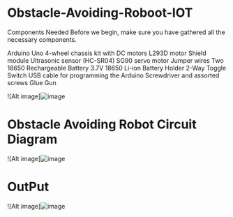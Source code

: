 # Obstacle-Avoiding-Roboot-IOT
Components Needed
Before we begin, make sure you have gathered all the necessary components.

Arduino Uno
4-wheel chassis kit with DC motors
L293D motor Shield module
Ultrasonic sensor (HC-SR04)
SG90 servo motor
Jumper wires
Two 18650 Rechargeable Battery 3.7V
18650 Li-ion Battery Holder 2-Way
Toggle Switch
USB cable for programming the Arduino
Screwdriver and assorted screws
Glue Gun

![Alt image]![image](https://github.com/user-attachments/assets/067439cd-ca0b-4287-a391-8d10a505a209)

# Obstacle Avoiding Robot Circuit Diagram
![Alt image]![image](https://github.com/user-attachments/assets/721ec3d1-ef9e-4d80-aef4-2fb104c895b7)

# OutPut
![Alt image]![image](https://github.com/user-attachments/assets/af527180-514c-4ff8-8706-2efd993d83cf)



